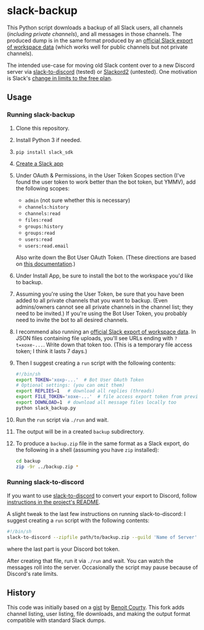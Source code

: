 # slack-backup

This Python script downloads a backup of all Slack users, all channels
(*including private channels*), and all messages in those channels.
The produced dump is in the same format produced by an
[official Slack export of workspace data](https://slack.com/help/articles/201658943-Export-your-workspace-data)
(which works well for public channels but not private channels).

The intended use-case for moving old Slack content over to a new
Discord server via
[slack-to-discord](https://github.com/pR0Ps/slack-to-discord)
(tested) or
[Slackord2](https://github.com/thomasloupe/Slackord2) (untested).
One motivation is Slack's
[change in limits to the free plan](https://slack.com/help/articles/7050776459923-Pricing-changes-for-the-Pro-plan-and-updates-to-the-Free-plan).

## Usage

### Running slack-backup

1. Clone this repository.
2. Install Python 3 if needed.
3. `pip install slack_sdk`
4. [Create a Slack app](https://api.slack.com/apps/new)
5. Under OAuth &amp; Permissions, in the User Token Scopes section
   (I've found the user token to work better than the bot token, but YMMV),
   add the following scopes:

   * `admin` (not sure whether this is necessary)
   * `channels:history`
   * `channels:read`
   * `files:read`
   * `groups:history`
   * `groups:read`
   * `users:read`
   * `users:read.email`

   Also write down the Bot User OAuth Token.
   (These directions are based on
   [this documentation](https://github.com/docmarionum1/slack-archive-bot).)
6. Under Install App, be sure to install the bot to the workspace
   you'd like to backup.
7. Assuming you're using the User Token, be sure that you have been added to
   all private channels that you want to backup.  (Even admins/owners cannot
   see all private channels in the channel list; they need to be invited.)
   If you're using the Bot User Token, you probably need to invite the bot
   to all desired channels.
8. I recommend also running an
   [official Slack export of workspace data](https://slack.com/help/articles/201658943-Export-your-workspace-data).
   In JSON files containing file uploads, you'll see URLs ending with
   `?t=xoxe-...`.  Write down that token too.
   (This is a temporary file access token; I think it lasts 7 days.)
9. Then I suggest creating a `run` script with the following contents:

   ```sh
   #!/bin/sh
   export TOKEN='xoxp-...'  # Bot User OAuth Token
   # Optional settings: (you can omit them)
   export REPLIES=1   # download all replies (threads)
   export FILE_TOKEN='xoxe-...'  # file access export token from previous step
   export DOWNLOAD=1  # download all message files locally too
   python slack_backup.py
   ```
10. Run the `run` script via `./run` and wait.
11. The output will be in a created `backup` subdirectory.
12. To produce a `backup.zip` file in the same format as a Slack export,
    do the following in a shell (assuming you have `zip` installed):

    ```sh
    cd backup
    zip -9r ../backup.zip *
    ```

### Running slack-to-discord

If you want to use [slack-to-discord](https://github.com/pR0Ps/slack-to-discord)
to convert your export to Discord, follow [instructions in the project's
README](https://github.com/pR0Ps/slack-to-discord#instructions).

A slight tweak to the last few instructions on running slack-to-discord:
I suggest creating a `run` script with the following contents:

```sh
#!/bin/sh
slack-to-discord --zipfile path/to/backup.zip --guild 'Name of Server' --token MTA...
```

where the last part is your Discord bot token.

After creating that file, run it via `./run` and wait.
You can watch the messages roll into the server.
Occasionally the script may pause because of Discord's rate limits.

## History

This code was initially based on a
[gist](https://gist.github.com/benoit-cty/a5855dea9a4b7af03f1f53c07ee48d3c)
by [Benoit Courty](https://gist.github.com/benoit-cty).
This fork adds channel listing, user listing, file downloads, and
making the output format compatible with standard Slack dumps.
